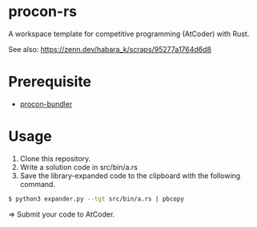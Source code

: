 # procon-rs

A workspace template for competitive programming (AtCoder) with Rust.

See also: https://zenn.dev/habara_k/scraps/95277a1764d6d8

# Prerequisite

- [procon-bundler](https://github.com/ngtkana/procon-bundler)

# Usage

1. Clone this repository.
2. Write a solution code in src/bin/a.rs
3. Save the library-expanded code to the clipboard with the following command.

```sh
$ python3 expander.py --tgt src/bin/a.rs | pbcopy                              
```

=> Submit your code to AtCoder.
